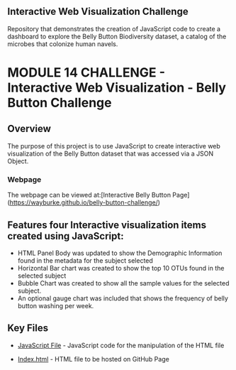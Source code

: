## Interactive Web Visualization Challenge
Repository that demonstrates the creation of JavaScript code to create a dashboard to explore the Belly Button Biodiversity dataset, a catalog of the microbes that colonize human navels.

# MODULE 14 CHALLENGE - Interactive Web Visualization - Belly Button Challenge

## Overview
The purpose of this project is to use JavaScript to create interactive web visualization of the Belly Button dataset that was accessed via a JSON Object.

### Webpage
The webpage can be viewed at:[Interactive Belly Button Page] (https://wayburke.github.io/belly-button-challenge/)

## Features four Interactive visualization items created using JavaScript:
* HTML Panel Body was updated to show the Demographic Information found in the metadata for the subject selected
* Horizontal Bar chart was created to show the top 10 OTUs found in the selected subject
* Bubble Chart was created to show all the sample values for the selected subject.
* An optional gauge chart was included that shows the frequency of belly button washing per week.

## Key Files
* [JavaScript File](/static/js/app.js) - JavaScript code for the manipulation of the HTML file
  
* [Index.html](/index.html) - HTML file to be hosted on GitHub Page


